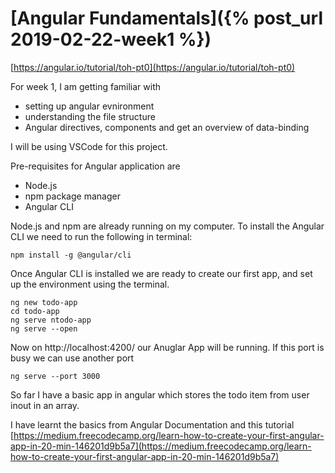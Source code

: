 # [Angular Fundamentals]({% post_url 2019-02-22-week1 %})

[https://angular.io/tutorial/toh-pt0](https://angular.io/tutorial/toh-pt0)

For week 1, I am getting familiar with 
 - setting up angular evnironment
 - understanding the file structure
 - Angular directives, components and get an overview of data-binding
 
I will be using VSCode for this project.

Pre-requisites for Angular application are
 - Node.js
 - npm package manager
 - Angular CLI
 
 Node.js and npm are already running on my computer. 
 To install the Angular CLI we need to run the following in terminal: 
 
  ```
 npm install -g @angular/cli
 
   ```
 Once Angular CLI is installed we are ready to create our first app, and set up the environment using the terminal.
 
   ```
ng new todo-app
cd todo-app
ng serve ntodo-app
ng serve --open

  ```
Now on http://localhost:4200/ our Anuglar App will be running. If this port is busy we can use another port 

 ```
ng serve --port 3000
 ```
So far I have a basic app in angular which stores the todo item from user inout in an array. 

I have learnt the basics from Angular Documentation and this tutorial [https://medium.freecodecamp.org/learn-how-to-create-your-first-angular-app-in-20-min-146201d9b5a7](https://medium.freecodecamp.org/learn-how-to-create-your-first-angular-app-in-20-min-146201d9b5a7)


